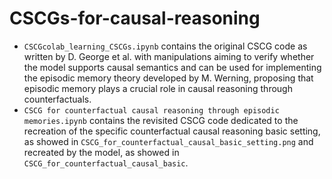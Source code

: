 # CSCGs-for-causal-reasoning


- `CSCGcolab_learning_CSCGs.ipynb` contains the original CSCG code as written by D. George et al. with manipulations aiming to verify whether the model supports causal semantics and can be used for implementing the episodic memory theory developed by M. Werning, proposing that episodic memory plays a crucial role in causal reasoning through counterfactuals.
- `CSCG for counterfactual causal reasoning through episodic memories.ipynb` contains the revisited CSCG code dedicated to the recreation of the specific counterfactual causal reasoning basic setting, as showed in `CSCG_for_counterfactual_causal_basic_setting.png` and recreated by the model, as showed in `CSCG_for_counterfactual_causal_basic`.

 

